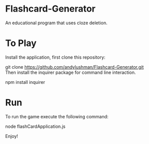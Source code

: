 # Flashcard-Generator
An educational program that uses cloze deletion.

# To Play
Install the application, first clone this repository:

git clone https://github.com/andylushman/Flashcard-Generator.git  
Then install the inquirer package for command line interaction.  

npm install inquirer  

# Run  

To run the game execute the following command:  

node flashCardApplication.js  

Enjoy!
